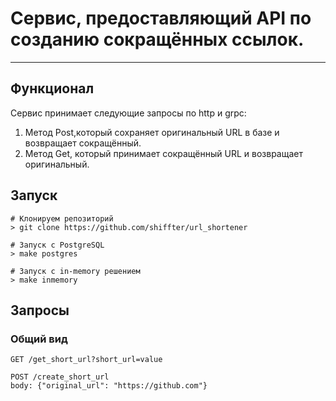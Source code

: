 # Cервис, предоставляющий API по созданию сокращённых ссылок.
___
## Функционал

Сервис принимает следующие запросы по http и grpc:
1. Метод Post,который сохраняет оригинальный URL в базе и возвращает сокращённый.
2. Метод Get, который принимает сокращённый URL и возвращает оригинальный.

## Запуск
```shell
# Клонируем репозиторий
> git clone https://github.com/shiffter/url_shortener
```
```shell
# Запуск с PostgreSQL
> make postgres
```
```shell
# Запуск с in-memory решением
> make inmemory
```

## Запросы
### Общий вид

`GET /get_short_url?short_url=value`
```
POST /create_short_url
body: {"original_url": "https://github.com"}
```